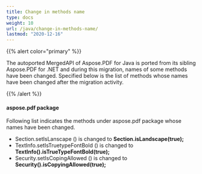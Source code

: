 ```yaml
---
title: Change in methods name
type: docs
weight: 10
url: /java/change-in-methods-name/
lastmod: "2020-12-16"
---
```


{{% alert color="primary" %}} 

The autoported MergedAPI of Aspose.PDF for Java is ported from its sibling Aspose.PDF for .NET and during this migration, names of some methods have been changed. Specified below is the list of methods whose names have been changed after the migration activity.

{{% /alert %}} 
#### **aspose.pdf package**
Following list indicates the methods under aspose.pdf package whose names have been changed.

- Section.setIsLanscape () is changed to **Section.isLandscape(true);**
- TextInfo.setIsTruetypeFontBold () is changed to **TextInfo().isTrueTypeFontBold(true);**
- Security.setIsCopingAllowed () is changed to **Security().isCopyingAllowed(true);**
